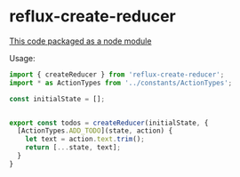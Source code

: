 reflux-create-reducer
===

[This code packaged as a node module](https://github.com/rackt/redux/blob/9b0630fe9ea8209777fed7cac78fee7ee76fce67/docs/recipes/ReducingBoilerplate.md#generating-reducers)

Usage:

```js
import { createReducer } from 'reflux-create-reducer';
import * as ActionTypes from '../constants/ActionTypes';

const initialState = [];


export const todos = createReducer(initialState, {
  [ActionTypes.ADD_TODO](state, action) {
    let text = action.text.trim();
    return [...state, text];
  }
}
```
